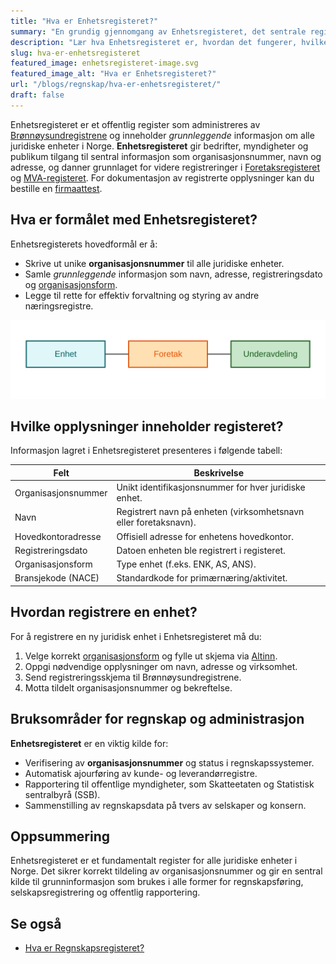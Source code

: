 ```yaml
---
title: "Hva er Enhetsregisteret?"
summary: "En grundig gjennomgang av Enhetsregisteret, det sentrale registeret for juridiske enheter i Norge, inkludert formål, innhold, registreringsprosess og bruksområder i regnskap og administrasjon."
description: "Lær hva Enhetsregisteret er, hvordan det fungerer, hvilke opplysninger det inneholder, og hvordan det brukes i norsk regnskap og selskapsregistrering."
slug: hva-er-enhetsregisteret
featured_image: enhetsregisteret-image.svg
featured_image_alt: "Hva er Enhetsregisteret?"
url: "/blogs/regnskap/hva-er-enhetsregisteret/"
draft: false
---
```



Enhetsregisteret er et offentlig register som administreres av [Brønnøysundregistrene](/blogs/regnskap/bronnoysundregistrene "Brønnøysundregistrene - Oversikt over Norske Registere") og inneholder _grunnleggende_ informasjon om alle juridiske enheter i Norge. **Enhetsregisteret** gir bedrifter, myndigheter og publikum tilgang til sentral informasjon som organisasjonsnummer, navn og adresse, og danner grunnlaget for videre registreringer i [Foretaksregisteret](/blogs/regnskap/ansvarlig-selskap "Hva er Ansvarlig Selskap?") og [MVA-registeret](/blogs/regnskap/hva-er-mva-registeret "Hva er MVA-registeret?"). For dokumentasjon av registrerte opplysninger kan du bestille en [firmaattest](/blogs/regnskap/firmaattest "Firmaattest").

## Hva er formålet med Enhetsregisteret?

Enhetsregisterets hovedformål er å:

* Skrive ut unike **organisasjonsnummer** til alle juridiske enheter.
* Samle _grunnleggende_ informasjon som navn, adresse, registreringsdato og [organisasjonsform](/blogs/regnskap/organisasjonsform "Organisasjonsform: Komplett Guide til Selskapsformer i Norge").
* Legge til rette for effektiv forvaltning og styring av andre næringsregistre.

![Struktur i Enhetsregisteret](enhetsregisteret-structure.svg)

## Hvilke opplysninger inneholder registeret?

Informasjon lagret i Enhetsregisteret presenteres i følgende tabell:

| **Felt**               | **Beskrivelse**                                                    |
|------------------------|--------------------------------------------------------------------|
| Organisasjonsnummer    | Unikt identifikasjonsnummer for hver juridiske enhet.             |
| Navn                   | Registrert navn på enheten (virksomhetsnavn eller foretaksnavn). |
| Hovedkontoradresse     | Offisiell adresse for enhetens hovedkontor.                        |
| Registreringsdato      | Datoen enheten ble registrert i registeret.                        |
| Organisasjonsform      | Type enhet (f.eks. ENK, AS, ANS).                                   |
| Bransjekode (NACE)     | Standardkode for primærnæring/aktivitet.                           |

## Hvordan registrere en enhet?

For å registrere en ny juridisk enhet i Enhetsregisteret må du:

1. Velge korrekt [organisasjonsform](/blogs/regnskap/organisasjonsform "Organisasjonsform: Komplett Guide til Selskapsformer i Norge") og fylle ut skjema via [Altinn](/blogs/regnskap/hva-er-altinn "Hva er Altinn? En Guide til Offentlige Tjenester").
2. Oppgi nødvendige opplysninger om navn, adresse og virksomhet.
3. Send registreringsskjema til Brønnøysundregistrene.
4. Motta tildelt organisasjonsnummer og bekreftelse.

## Bruksområder for regnskap og administrasjon

**Enhetsregisteret** er en viktig kilde for:

* Verifisering av **organisasjonsnummer** og status i regnskapssystemer.
* Automatisk ajourføring av kunde- og leverandørregistre.
* Rapportering til offentlige myndigheter, som Skatteetaten og Statistisk sentralbyrå (SSB).
* Sammenstilling av regnskapsdata på tvers av selskaper og konsern.

## Oppsummering

Enhetsregisteret er et fundamentalt register for alle juridiske enheter i Norge. Det sikrer korrekt tildeling av organisasjonsnummer og gir en sentral kilde til grunninformasjon som brukes i alle former for regnskapsføring, selskapsregistrering og offentlig rapportering.

## Se også

* [Hva er Regnskapsregisteret?](/blogs/regnskap/hva-er-regnskapsregisteret "Hva er Regnskapsregisteret? Komplett Guide til Regnskapsregisteret i Norge")

